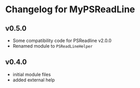 # Changelog for MyPSReadLine

## v0.5.0

+ Some compatibility code for PSReadline v2.0.0
+ Renamed module to `PSReadLineHelper`

## v0.4.0

+ initial module files
+ added external help
